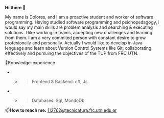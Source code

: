 **Hi there** 👋 

My name is Dolores, and I am a proactive student and worker of software programming. Having studied software programming and psichopedagogy, i would say my main skills are problem analysis and searching & executing solutions. 
I like working in teams, accepting new challenges and learning from them. 
I am a very commited person with constant desire to grow profesionally and personally. 
Actually I would like to develop in Java lenguage and learn about Version Control Systems like Git, collaborating effectively and pursuing the objectives of the TUP from FRC UTN. 

📌Knowledge-experience
- - > Frontend & Backend: c#, Js 
- - > Databases: Sql, MondoDb 

📫**How to reach me:** 112762@tecnicatura.frc.utn.edu.ar

